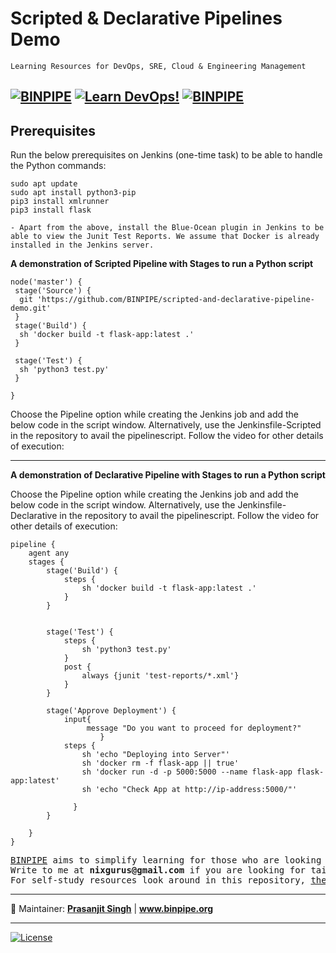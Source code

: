 # Scripted & Declarative Pipelines Demo

`Learning Resources for DevOps, SRE, Cloud & Engineering Management`

[![BINPIPE](https://img.shields.io/badge/BINPIPE-YouTube-red)](https://www.youtube.com/channel/UCPTgt4Wo0MAnuzNEEZlk90A)
[![Learn DevOps!](https://img.shields.io/badge/BINPIPE-Learn--DevOps-orange)](https://github.com/BINPIPE/resources/blob/master/devops-lesson-plans.md)
[![BINPIPE](https://img.shields.io/badge/Live--Classroom-blue)](https://forms.gle/tDJxDyj2nJyfsgsk7)
---


## Prerequisites
Run the below prerequisites on Jenkins (one-time task) to be able to handle the Python commands:

```
sudo apt update
sudo apt install python3-pip
pip3 install xmlrunner
pip3 install flask

- Apart from the above, install the Blue-Ocean plugin in Jenkins to be able to view the Junit Test Reports. We assume that Docker is already installed in the Jenkins server.
```

**A demonstration of Scripted Pipeline with Stages to run a Python script**

```
node('master') {
 stage('Source') {
  git 'https://github.com/BINPIPE/scripted-and-declarative-pipeline-demo.git'
 }
 stage('Build') {
  sh 'docker build -t flask-app:latest .'
 }

 stage('Test') {
  sh 'python3 test.py'
 }

}

```

Choose the Pipeline option while creating the Jenkins job and add the below code in the script window. Alternatively, use the Jenkinsfile-Scripted in the repository to avail the pipelinescript. Follow the video for other details of execution:

<hr>

**A demonstration of Declarative Pipeline with Stages to run a Python script**

Choose the Pipeline option while creating the Jenkins job and add the below code in the script window. Alternatively, use the Jenkinsfile-Declarative in the repository to avail the pipelinescript. Follow the video for other details of execution:

```
pipeline {
    agent any
    stages {
        stage('Build') {
            steps {
                sh 'docker build -t flask-app:latest .'
            }
        }
        
        
        stage('Test') {
            steps {
                sh 'python3 test.py'
            }
            post {
                always {junit 'test-reports/*.xml'}
            }
        }
        
        stage('Approve Deployment') {
            input{
                 message "Do you want to proceed for deployment?"
                    }
            steps {
                sh 'echo "Deploying into Server"'
                sh 'docker rm -f flask-app || true'
                sh 'docker run -d -p 5000:5000 --name flask-app flask-app:latest'
                sh 'echo "Check App at http://ip-address:5000/"'

              }
        }    
        
    }     
}

```

<pre>
<a href="https://www.binpipe.org">BINPIPE</a> aims to simplify learning for those who are looking to make a foothold in the industry.
Write to me at <b>nixgurus@gmail.com</b> if you are looking for tailor-made training sessions.
For self-study resources look around in this repository, <a href="https://www.binpipe.org/">the Binpipe Blog</a> and <a href="https://www.youtube.com/channel/UCPTgt4Wo0MAnuzNEEZlk90A">Youtube Channel</a>.
</pre>

___
:ledger: Maintainer: **[Prasanjit Singh](https://www.linkedin.com/in/prasanjit-singh)** | **www.binpipe.org**
___

[![License](https://img.shields.io/badge/License-Apache%202.0-blue.svg)](https://opensource.org/licenses/Apache-2.0)
